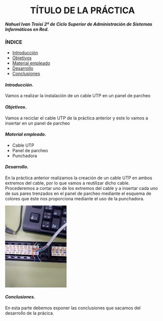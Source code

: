 
<center>

# TÍTULO DE LA PRÁCTICA


</center>

***Nahuel Ivan Troisi***
***2º de Ciclo Superior de Administración de Sistemas Informáticos en Red.*** 
### ÍNDICE

+ [Introducción](#id1)
+ [Objetivos](#id2)
+ [Material empleado](#id3)
+ [Desarrollo](#id4)
+ [Conclusiones](#id5)


#### ***Introducción***. <a name="id1"></a>
Vamos a realizar la instalación de un cable UTP en un panel de parcheo

#### ***Objetivos***. <a name="id2"></a>

Vamos a reciclar el cable UTP de la práctica anterior y este lo vamos a insertar en un panel de parcheo

#### ***Material empleado***. <a name="id3"></a>

+ Cable UTP
+ Panel de parcheo
+ Punchadora

#### ***Desarrollo***. <a name="id4"></a>

En la práctica anterior realizamos la creación de un cable UTP en ambos extremos del cable, por lo que vamos a reutilizar dicho cable. 
Procederemos a cortar uno de los extremos del cable y a insertar cada uno de sus pares trenzados en el panel de parcheo mediante el esquema de colores que éste nos proporciona mediante el uso de la punchadora.

<img src="https://github.com/Nahuel-Troisi/pni29_nahuel/blob/main/ut004/a2/IMG20220208081214.jpg" alt="cable_parcheo" style="width:200px;"/>


#### ***Conclusiones***. <a name="id5"></a>

En esta parte debemos exponer las conclusiones que sacamos del desarrollo de la prácica.
